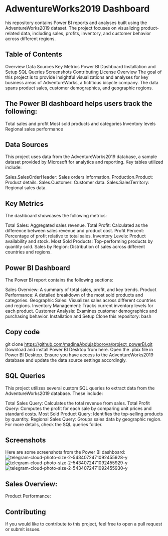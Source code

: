 # AdwentureWorks2019 Dashboard

his repository contains Power BI reports and analyses built using the AdventureWorks2019 dataset. The project focuses on visualizing product-related data, including sales, profits, inventory, and customer behavior across different regions.

## Table of Contents
Overview
Data Sources
Key Metrics
Power BI Dashboard
Installation and Setup
SQL Queries
Screenshots
Contributing
License
Overview
The goal of this project is to provide insightful visualizations and analyses for key business areas of AdventureWorks, a fictitious bicycle company. The data spans product sales, customer demographics, and geographic regions.

## The Power BI dashboard helps users track the following:
Total sales and profit
Most sold products and categories
Inventory levels
Regional sales performance

## Data Sources
This project uses data from the AdventureWorks2019 database, a sample dataset provided by Microsoft for analytics and reporting. Key tables utilized include:

Sales.SalesOrderHeader: Sales orders information.
Production.Product: Product details.
Sales.Customer: Customer data.
Sales.SalesTerritory: Regional sales data.

## Key Metrics
The dashboard showcases the following metrics:

Total Sales: Aggregated sales revenue.
Total Profit: Calculated as the difference between sales revenue and product cost.
Profit Percent: Percentage of profit relative to total sales.
Inventory Levels: Product availability and stock.
Most Sold Products: Top-performing products by quantity sold.
Sales by Region: Distribution of sales across different countries and regions.

## Power BI Dashboard
The Power BI report contains the following sections:

Sales Overview: A summary of total sales, profit, and key trends.
Product Performance: A detailed breakdown of the most sold products and categories.
Geographic Sales: Visualizes sales across different countries and regions.
Inventory Management: Tracks current inventory levels for each product.
Customer Analysis: Examines customer demographics and purchasing behavior.
Installation and Setup
Clone this repository:
bash

## Copy code
git clone https://github.com/madinaAbdujabborova/project_powerBI.git
Download and install Power BI Desktop from here.
Open the .pbix file in Power BI Desktop.
Ensure you have access to the AdventureWorks2019 database and update the data source settings accordingly.

## SQL Queries
This project utilizes several custom SQL queries to extract data from the AdventureWorks2019 database. These include:

Total Sales Query: Calculates the total revenue from sales.
Total Profit Query: Computes the profit for each sale by comparing unit prices and standard costs.
Most Sold Product Query: Identifies the top-selling products by quantity.
Regional Sales Query: Groups sales data by geographic region.
For more details, check the SQL queries folder.

## Screenshots
Here are some screenshots from the Power BI dashboard:
![telegram-cloud-photo-size-2-5434072471092455928-y](https://github.com/user-attachments/assets/7825fe77-db85-4bf8-9a2e-5225bb7f0b92)
![telegram-cloud-photo-size-2-5434072471092455929-y](https://github.com/user-attachments/assets/91bbe52d-d96c-41f9-9f54-8cdb2505f481)
![telegram-cloud-photo-size-2-5434072471092455930-y](https://github.com/user-attachments/assets/1abc255d-c3d7-4f14-b205-09d89946263e)

## Sales Overview:
Product Performance:
## Contributing
If you would like to contribute to this project, feel free to open a pull request or submit issues.
